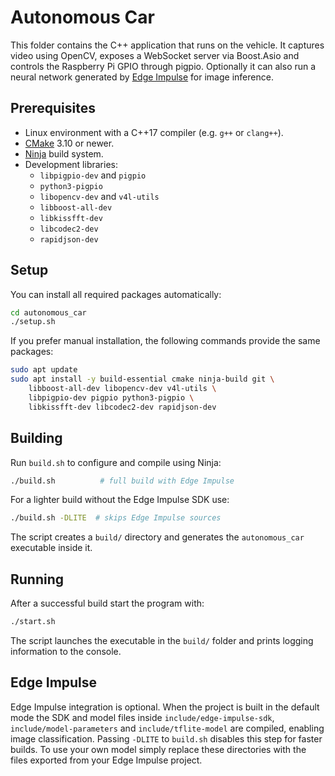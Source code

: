 # Autonomous Car

This folder contains the C++ application that runs on the vehicle. It captures video using OpenCV, exposes a WebSocket server via Boost.Asio and controls the Raspberry Pi GPIO through pigpio. Optionally it can also run a neural network generated by [Edge&nbsp;Impulse](https://www.edgeimpulse.com) for image inference.

## Prerequisites

- Linux environment with a C++17 compiler (e.g. `g++` or `clang++`).
- [CMake](https://cmake.org) 3.10 or newer.
- [Ninja](https://ninja-build.org/) build system.
- Development libraries:
  - `libpigpio-dev` and `pigpio`
  - `python3-pigpio`
  - `libopencv-dev` and `v4l-utils`
  - `libboost-all-dev`
  - `libkissfft-dev`
  - `libcodec2-dev`
  - `rapidjson-dev`

## Setup

You can install all required packages automatically:

```bash
cd autonomous_car
./setup.sh
```

If you prefer manual installation, the following commands provide the same packages:

```bash
sudo apt update
sudo apt install -y build-essential cmake ninja-build git \
    libboost-all-dev libopencv-dev v4l-utils \
    libpigpio-dev pigpio python3-pigpio \
    libkissfft-dev libcodec2-dev rapidjson-dev
```

## Building

Run `build.sh` to configure and compile using Ninja:

```bash
./build.sh          # full build with Edge Impulse
```

For a lighter build without the Edge Impulse SDK use:

```bash
./build.sh -DLITE  # skips Edge Impulse sources
```

The script creates a `build/` directory and generates the `autonomous_car` executable inside it.

## Running

After a successful build start the program with:

```bash
./start.sh
```

The script launches the executable in the `build/` folder and prints logging information to the console.

## Edge Impulse

Edge Impulse integration is optional. When the project is built in the default mode the SDK and model files inside `include/edge-impulse-sdk`, `include/model-parameters` and `include/tflite-model` are compiled, enabling image classification. Passing `-DLITE` to `build.sh` disables this step for faster builds. To use your own model simply replace these directories with the files exported from your Edge Impulse project.
